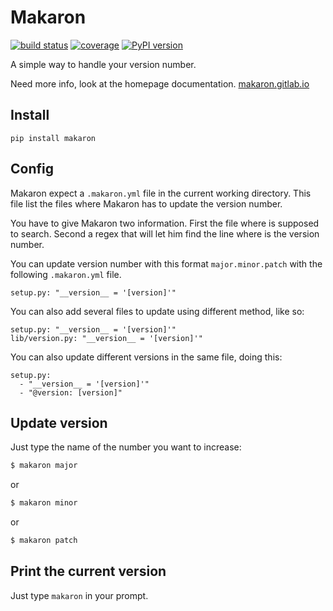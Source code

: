 # Makaron

[![build status](https://gitlab.com/makaron/makaron/badges/master/build.svg)](https://gitlab.com/makaron/makaron/commits/master)
[![coverage](https://gitlab.com/makaron/makaron/badges/master/coverage.svg?job=coverage)](https://makaron.gitlab.io/makaron/coverage)
[![PyPI version](https://badge.fury.io/py/makaron.svg)](https://badge.fury.io/py/makaron)

A simple way to handle your version number.

Need more info, look at the homepage documentation. [makaron.gitlab.io](http://makaron.gitlab.io/)

## Install

```
pip install makaron
```

## Config

Makaron expect a `.makaron.yml` file in the current working directory.
This file list the files where Makaron has to update the version number.

You have to give Makaron two information. First the file where is supposed to search.
Second a regex that will let him find the line where is the version number.

You can update version number with this format `major.minor.patch` with the following `.makaron.yml` file.

```
setup.py: "__version__ = '[version]'"
```

You can also add several files to update using different method, like so:

```
setup.py: "__version__ = '[version]'"
lib/version.py: "__version__ = '[version]'"
```

You can also update different versions in the same file, doing this:

```
setup.py:
  - "__version__ = '[version]'"
  - "@version: [version]"
```

## Update version

Just type the name of the number you want to increase:

```bash
$ makaron major
```
or

```bash
$ makaron minor
```

or

```bash
$ makaron patch
```

## Print the current version

Just type `makaron` in your prompt.
